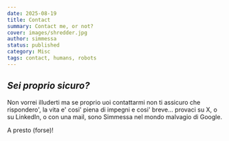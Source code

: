 ```yaml
---
date: 2025-08-19
title: Contact
summary: Contact me, or not? 
cover: images/shredder.jpg
author: simmessa
status: published
category: Misc
tags: contact, humans, robots
---
```


## *Sei proprio sicuro?*

Non vorrei illuderti ma se proprio uoi contattarmi non ti assicuro che rispondero', la vita e' cosi' piena di impegni e cosi' breve... provaci su X, o su LinkedIn, o con una mail, sono Simmessa nel mondo malvagio di Google.

A presto (forse)!